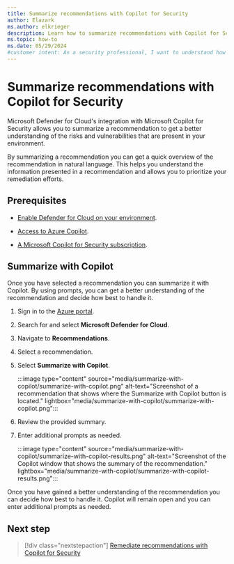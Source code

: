 ```yaml
---
title: Summarize recommendations with Copilot for Security
author: Elazark
ms.author: elkrieger
description: Learn how to summarize recommendations with Copilot for Security in Microsoft Defender for Cloud and improve your security posture.
ms.topic: how-to
ms.date: 05/29/2024
#customer intent: As a security professional, I want to understand how to use Copilot to summarize recommendations in Defender for Cloud so that I can improve my security posture.
---
```


# Summarize recommendations with Copilot for Security

Microsoft Defender for Cloud's integration with Microsoft Copilot for Security allows you to summarize a recommendation to get a better understanding of the risks and vulnerabilities that are present in your environment.

By summarizing a recommendation you can get a quick overview of the recommendation in natural language. This helps you understand the information presented in a recommendation and allows you to prioritize your remediation efforts.

## Prerequisites

- [Enable Defender for Cloud on your environment](connect-azure-subscription.md).

- [Access to Azure Copilot](../copilot/overview.md).

- [A Microsoft Copilot for Security subscription](/copilot/security/get-started-security-copilot).

## Summarize with Copilot

Once you have selected a recommendation you can summarize it with Copilot. By using prompts, you can get a better understanding of the recommendation and decide how best to handle it.

1. Sign in to the [Azure portal](https://portal.azure.com).

1. Search for and select **Microsoft Defender for Cloud**.

1. Navigate to **Recommendations**.

1. Select a recommendation.

1. Select **Summarize with Copilot**.

    :::image type="content" source="media/summarize-with-copilot/summarize-with-copilot.png" alt-text="Screenshot of a recommendation that shows where the Summarize with Copilot button is located." lightbox="media/summarize-with-copilot/summarize-with-copilot.png":::

1. Review the provided summary.

1. Enter additional prompts as needed.

    :::image type="content" source="media/summarize-with-copilot/summarize-with-copilot-results.png" alt-text="Screenshot of the Copilot window that shows the summary of the recommendation." lightbox="media/summarize-with-copilot/summarize-with-copilot-results.png":::

Once you have gained a better understanding of the recommendation you can decide how best to handle it. Copilot will remain open and you can enter additional prompts as needed.

## Next step

> [!div class="nextstepaction"]
> [Remediate recommendations with Copilot for Security](remediate-with-copilot.md)
